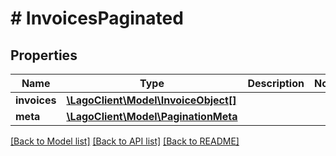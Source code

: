 # # InvoicesPaginated

## Properties

Name | Type | Description | Notes
------------ | ------------- | ------------- | -------------
**invoices** | [**\LagoClient\Model\InvoiceObject[]**](InvoiceObject.md) |  |
**meta** | [**\LagoClient\Model\PaginationMeta**](PaginationMeta.md) |  |

[[Back to Model list]](../../README.md#models) [[Back to API list]](../../README.md#endpoints) [[Back to README]](../../README.md)
